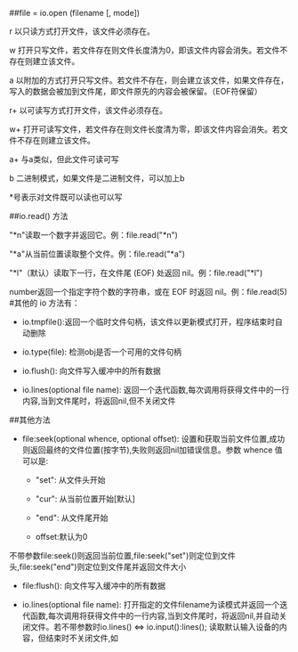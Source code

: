 ##file = io.open (filename [, mode])

r    以只读方式打开文件，该文件必须存在。

w    打开只写文件，若文件存在则文件长度清为0，即该文件内容会消失。若文件不存在则建立该文件。

a    以附加的方式打开只写文件。若文件不存在，则会建立该文件，如果文件存在，写入的数据会被加到文件尾，即文件原先的内容会被保留。（EOF符保留）

r+    以可读写方式打开文件，该文件必须存在。

w+    打开可读写文件，若文件存在则文件长度清为零，即该文件内容会消失。若文件不存在则建立该文件。

a+    与a类似，但此文件可读可写

b    二进制模式，如果文件是二进制文件，可以加上b

*号表示对文件既可以读也可以写

##io.read() 方法

"*n"读取一个数字并返回它。例：file.read("*n")

"*a"从当前位置读取整个文件。例：file.read("*a")

"*l"（默认）读取下一行，在文件尾 (EOF) 处返回 nil。例：file.read("*l")

number返回一个指定字符个数的字符串，或在 EOF 时返回 nil。例：file.read(5)
#其他的 io 方法有：

* io.tmpfile():返回一个临时文件句柄，该文件以更新模式打开，程序结束时自动删除

* io.type(file): 检测obj是否一个可用的文件句柄

* io.flush(): 向文件写入缓冲中的所有数据

* io.lines(optional file name): 返回一个迭代函数,每次调用将获得文件中的一行内容,当到文件尾时，将返回nil,但不关闭文件

##其他方法


* file:seek(optional whence, optional offset): 设置和获取当前文件位置,成功则返回最终的文件位置(按字节),失败则返回nil加错误信息。参数 whence 值可以是:

  * "set": 从文件头开始

  * "cur": 从当前位置开始[默认]

  * "end": 从文件尾开始

  * offset:默认为0

不带参数file:seek()则返回当前位置,file:seek("set")则定位到文件头,file:seek("end")则定位到文件尾并返回文件大小

* file:flush(): 向文件写入缓冲中的所有数据

* io.lines(optional file name): 打开指定的文件filename为读模式并返回一个迭代函数,每次调用将获得文件中的一行内容,当到文件尾时，将返回nil,并自动关闭文件。若不带参数时io.lines() <=> io.input():lines(); 读取默认输入设备的内容，但结束时不关闭文件,如




